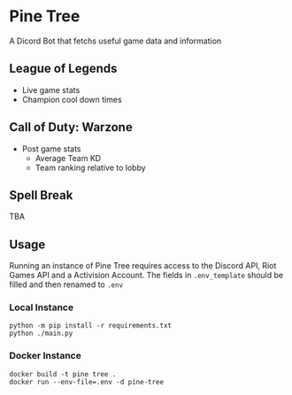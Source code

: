 
# Pine Tree
A Dicord Bot that fetchs useful game data and information

## League of Legends
- Live game stats
- Champion cool down times

## Call of Duty: Warzone
- Post game stats
    - Average Team KD
    - Team ranking relative to lobby

## Spell Break
TBA

## Usage
Running an instance of Pine Tree requires access to the Discord API, Riot Games API and a Activision Account.
The fields in `.env_template` should be filled and then renamed to `.env`

### Local Instance
```
python -m pip install -r requirements.txt
python ./main.py
```

### Docker Instance
```
docker build -t pine tree .
docker run --env-file=.env -d pine-tree
```
